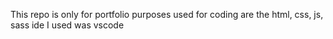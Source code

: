 This repo is only for portfolio purposes
used for coding are the html, css, js, sass
ide I used was vscode
